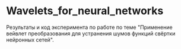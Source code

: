 # Wavelets_for_neural_networks

Результаты  и код эксперимента по работе по теме "Применение вейвлет преобразования для устранения шумов функций свёртки нейронных сетей".
